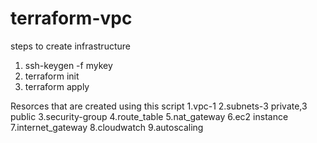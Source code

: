 # terraform-vpc
steps to create infrastructure
1. ssh-keygen -f mykey
2. terraform init
3. terraform apply


Resorces that are created using this script
1.vpc-1
2.subnets-3 private,3 public
3.security-group
4.route_table
5.nat_gateway
6.ec2 instance
7.internet_gateway
8.cloudwatch
9.autoscaling
